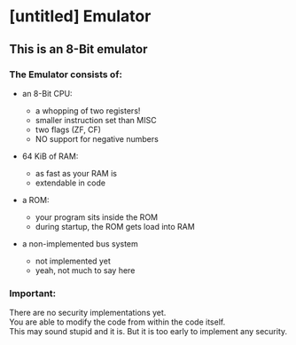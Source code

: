 # \[untitled\] Emulator

## This is an 8-Bit emulator

### The Emulator consists of:
- an 8-Bit CPU:
  - a whopping of two registers!
  - smaller instruction set than MISC
  - two flags (ZF, CF)
  - NO support for negative numbers


- 64 KiB of RAM:
  - as fast as your RAM is
  - extendable in code


- a ROM:
  - your program sits inside the ROM 
  - during startup, the ROM gets load into RAM


- a non-implemented bus system
  - not implemented yet 
  - yeah, not much to say here


### Important:
There are no security implementations yet. <br>
You are able to modify the code from within the code itself. <br>
This may sound stupid and it is. But it is too early to implement any security.